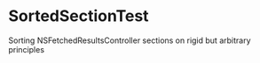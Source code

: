 SortedSectionTest
=================

Sorting NSFetchedResultsController sections on rigid but arbitrary principles